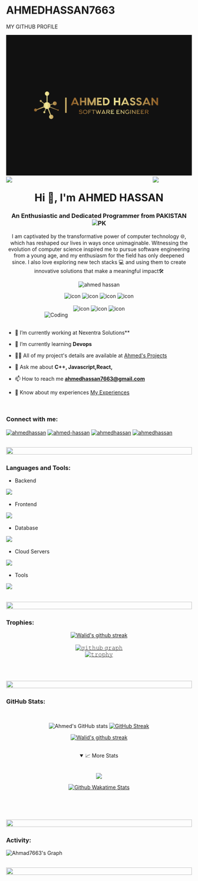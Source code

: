 # AHMEDHASSAN7663
MY GITHUB PROFILE

![logo](203187346.png)
<img align="left" src="https://user-images.githubusercontent.com/65187002/144930161-2f783401-8d27-4fdf-a2f7-cc0ba32f1f1f.gif" width="21%" style="display:inline;"><img align="right" src="https://user-images.githubusercontent.com/65187002/144930161-2f783401-8d27-4fdf-a2f7-cc0ba32f1f1f.gif" width="21%" style="display:inline;">

<h1 align="center">Hi 👋, I'm AHMED HASSAN</h1>
<h3 align="center">An Enthusiastic and Dedicated Programmer from PAKISTAN <img src="https://upload.wikimedia.org/wikipedia/commons/3/32/Flag_of_Pakistan.svg" alt="PK" width="20px"></h3>
<p align="center">I am captivated by the transformative power of computer technology 🌐, which has reshaped our lives in ways once unimaginable. Witnessing the evolution of computer science inspired me to pursue software engineering from a young age, and my enthusiasm for the field has only deepened since. I also love exploring new tech stacks 💻 and using them to create innovative solutions that make a meaningful impact🛠️</p>
<p align="center"> 
 <img src="https://komarev.com/ghpvc/?username=Ahmad7663&label=Profile%20views&color=0e75b6&style=flat" alt="ahmed hassan" /> 
</p>

<div align="center">
 
  <img src="https://techstack-generator.vercel.app/ts-icon.svg" alt="icon" width="50" height="50" />
  <img src="https://techstack-generator.vercel.app/js-icon.svg" alt="icon"width="50" height="50" />
  <img src="https://techstack-generator.vercel.app/react-icon.svg" alt="icon" width="50" height="50" />
 <img src="https://techstack-generator.vercel.app/mysql-icon.svg" alt="icon" width="50" height="50" />
</div>

<br>

<div align="center">
  <img src="https://techstack-generator.vercel.app/docker-icon.svg" alt="icon" width="50" height="50" />
  <img src="https://techstack-generator.vercel.app/github-icon.svg" alt="icon" width="50" height="50" />
  <img src="https://techstack-generator.vercel.app/prettier-icon.svg" alt="icon" width="50" height="50" />
</div>

<img align="right" alt="Coding" width="400" src="https://user-images.githubusercontent.com/74038190/229223263-cf2e4b07-2615-4f87-9c38-e37600f8381a.gif">
<br><br>

- 🔭 I’m currently working at Nexentra Solutions**

- 🌱 I’m currently learning **Devops**

- 👨‍💻 All of my project's details are available at [Ahmed's Projects](https://ahmad7663.github.io/AhmedHassan.github.io/#teams)

- 💬 Ask me about **C++, Javascript,React,**

- 📫 How to reach me **ahmedhassan7663@gmail.com**

- 📄 Know about my experiences [My Experiences](https://ahmad7663.github.io/AhmedHassan.github.io/#about)


<br>
<h3 align="left">Connect with me:</h3>
<p align="left">
<a href="https://www.linkedin.com/in/ahmed-hassan-4a73b6248/" target="blank"><img align="center" src="https://raw.githubusercontent.com/rahuldkjain/github-profile-readme-generator/master/src/images/icons/Social/linked-in-alt.svg" alt="ahmedhassan" height="30" width="40" /></a>
<a href="https://stackoverflow.com/users/21905906/ahmedhassan?tab=profile" target="blank"><img align="center" src="https://raw.githubusercontent.com/rahuldkjain/github-profile-readme-generator/master/src/images/icons/Social/stack-overflow.svg" alt="ahmed-hassan" height="30" width="40" /></a>
<a href="https://www.instagram.com/7663ahmedhassan/" target="blank"><img align="center" src="https://raw.githubusercontent.com/rahuldkjain/github-profile-readme-generator/master/src/images/icons/Social/instagram.svg" alt="ahmedhassan" height="30" width="40" /></a>
<a href="https://www.youtube.com/@ahmedhassan409-i2" target="blank"><img align="center" src="https://raw.githubusercontent.com/rahuldkjain/github-profile-readme-generator/master/src/images/icons/Social/youtube.svg" alt="ahmedhassan" height="30" width="40" /></a>
</p>
<br>

<img src="https://i.imgur.com/dBaSKWF.gif" height="20" width="100%">

<h3 align="left">Languages and Tools:</h3>

- Backend
<p align="left">
  <a href="https://skillicons.dev">
    <img src="https://skillicons.dev/icons?i=nodejs,express,nestjs" />
  </a>
</p>

- Frontend
<p align="left">
  <a href="https://skillicons.dev">
    <img src="https://skillicons.dev/icons?i=ts,js,react,nextjs,redux,androidstudio,html" />
  </a>
</p>

- Database
<p align="left">
  <a href="https://skillicons.dev">
    <img src="https://skillicons.dev/icons?i=mongodb,mysql" />
  </a>
</p>

- Cloud Servers
<p align="left">
  <a href="https://skillicons.dev">
    <img src="https://skillicons.dev/icons?i=firebase,cloudflare" />
  </a>
</p>

- Tools
<p align="left">
  <a href="https://skillicons.dev">
    <img src="https://skillicons.dev/icons?i=git,github,docker,figma,vscode,postman,cpp,css,gitlab" />
  </a>
</p>

<br/>

<img src="https://i.imgur.com/dBaSKWF.gif" height="20" width="100%">

<h3 align="left">Trophies:</h3>

<p align="center">
<div align="center">

  
 [![Walid's github streak](https://github-readme-streak-stats.herokuapp.com/?user=walidbosso&theme=algolia&card_width=1000)](https://github.com/walidbosso) </br></br>
[![𝚐𝚒𝚝𝚑𝚞𝚋 𝚐𝚛𝚊𝚙𝚑](https://github-readme-activity-graph.vercel.app/graph?username=walidbosso&theme=react-dark&hide_border=true&area=true&bg_color=01102d&color=6eb9f2&line=41c350&point=ffffff)](https://github.com/walidbosso) </br>
[![𝚝𝚛𝚘𝚙𝚑𝚢](https://github-profile-trophy.vercel.app/?username=walidbosso&column=8&margin-w=20&margin-h=20&no-frame=true&theme=algolia&title=Stars,Followers,MultiLanguage,Repositories,Organizations,Commits,PullRequest,Issues)](https://github.com/walidbosso) 
</div>
  

 <br><br>

<img src="https://i.imgur.com/dBaSKWF.gif" height="20" width="100%">

<h3 align="left">GitHub Stats:</h3>


<br/>
<div align="center">
 
![Ahmed's GitHub stats](https://github-readme-stats.vercel.app/api?username=Ahmad7663\&theme=algolia\&show_icons=true\&show=reviews,discussions_answered,prs_merged,prs_merged_percentage\&rank_icon=github&hide=contribs,issues)
[![GitHub Streak](https://streak-stats.demolab.com/?user=Ahmad7663&theme=algolia)](https://git.io/streak-stats)


 [![Walid's github streak](https://github-readme-streak-stats.herokuapp.com/?user=walidbosso&theme=algolia&card_width=1000)](https://github.com/walidbosso) </br></br>


</div>
<details open align="center">
  <summary>📈 More Stats</summary>
  <br>
 
<p align="center">
<a href="https://github.com/walidbosso"> 
<img align="center" src="https://hits.seeyoufarm.com/api/count/incr/badge.svg?url=https%3A%2F%2Fgithub.com%2Fwalidbosso%2Fhit-counter&count_bg=%236EB9F2&title_bg=%2301102D&icon=workplace.svg&icon_color=%2341C350&title=Profile+Views+(since+03/2024)&edge_flat=true" width="">    
</a></p>





<a href="https://youtube.com/shorts/HWNQxME4r5E?feature=share"> 

 ![Github Wakatime Stats](https://github-readme-stats.vercel.app/api/wakatime/?username=@walidbosso&no-frame=true&layout=compact&&theme=algolia&link="https://www.github.com/walidbosso/") 


<!--  <img align="center" src="https://hits.seeyoufarm.com/api/count/incr/badge.svg?url=https%3A%2F%2Fgithub.com%2Fwalidbosso%2Fhit-counter&count_bg=%6EB9F2&title_bg=%01102D&icon=workplace.svg&icon_color=%41C350&title=Profile+Views&edge_flat=true" width="">    
 <img align="center" src="https://img.shields.io/badge/%20%20Press%20to%20watch%20my%202023-%20Github%20unwrapped%20-41c350.svg?logo=github&logoColor=41c350&labelColor=01102d&color=6eb9f2&style=for-the-badge" width="">     -->
</a><br/>
 <div align="center">
</p >

</details>
<br><br>

<img src="https://i.imgur.com/dBaSKWF.gif" height="20" width="100%">

<h3 align="left">Activity:</h3>

![Ahmad7663's Graph](https://github-readme-activity-graph.vercel.app/graph?username=Ahmad7663&custom_title=Ahmed's%20GitHub%20Activity%20Graph&bg_color=0D1117&color=7F3FBF&line=7F3FBF&point=7F3FBF&area_color=FFFFFF&title_color=FFFFFF&area=true)
<br><br>

<img src="https://i.imgur.com/dBaSKWF.gif" height="20" width="100%">
